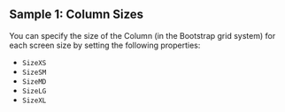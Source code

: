 ## Sample 1: Column Sizes 

You can specify the size of the Column (in the Bootstrap grid system) for each screen size by setting the following properties:  

* `SizeXS`
* `SizeSM`
* `SizeMD` 
* `SizeLG`
* `SizeXL`